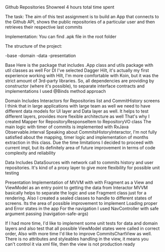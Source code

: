 Github Repositories Showreel
4 hours total time spent

The task:
The aim of this test assignment is to build an App that connects to the Github API, shows the
public repositories of a particular user and then retrieves their respective last commits

Implementation:
You can find .apk file in the root folder

The structure of the project:

-base
-domain
-data
-presentation

Base
Here is the package that includes .App class and utils package with util classes as well
For DI I've selected Dagger Hilt, it's actually my first experience working with Hilt, I'm more 
comfortable with Koin, but it was the strict amount of 3rd-party libraries. 
So, all dependencies are providing by constructor (where it's possible), to separate interface contracts
and implementations I used @Binds method approach

Domain
Includes Interactors for Repositories list and CommitHistory screens
I think that in large applications with large team as well we need to have different data models for UI layer and Data layer as well. 
It helps to test different layers, provides more flexible architecture as well
That's why I created Mapper for RepositoryResponseItem to RepositoryVO class
The main logic with timer of commits is implemented with RxJava Observable.interval
Speaking about CommitsHistoryInteractor, I'm not fully satisfied about the mapping, 
timer logic and implementation of months extraction in this class. 
Due the time limitations I decided to proceed with current impl, but
its definitely area of future improvement in terms of code complexity and reliability

Data
Includes DataSources with network call to commits history and user repositories. It's kind of a proxy
layer to give more flexibility for possible unit testing

Presentation
Implementation of MVVM with with Fragment as a View and ViewModel as an entry point to getting the data from Interactor
MVVM basically helps to separate the logic and use Fragment class just for a rendering.
Also I created a sealed classes to handle to different states of screens. 
Its the area of possible improvement to implement Loading proper and Error states in the app
For the navigation I used NavController with safe argument passing (navigation-safe-args)


If I had more time, I'd like to implement some unit tests for data and
domain layers and also test that all possible ViewModel states were called in correct order,
Also with more time I'd like to improve CommitsChartView as well. There is no attributes and styleables
handling in the view, it means you can't control it via xml file, then the view is not production ready



